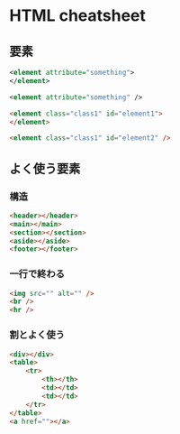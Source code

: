# HTML cheatsheet

## 要素

```xml
<element attribute="something">
</element>

<element attribute="something" />
```

```html
<element class="class1" id="element1">
</element>

<element class="class1" id="element2" />
```

## よく使う要素

### 構造

```html
<header></header>
<main></main>
<section></section>
<aside></aside>
<footer></footer>
```

### 一行で終わる

```html
<img src="" alt="" />
<br />
<hr />
```

### 割とよく使う

```html
<div></div>
<table>
    <tr>
        <th></th>
        <td></td>
        <td></td>
    </tr>
</table>
<a href=""></a>
```